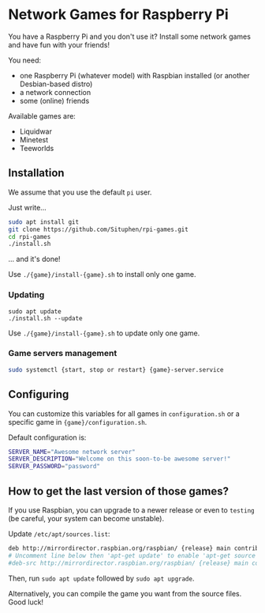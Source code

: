 # Network Games for Raspberry Pi

You have a Raspberry Pi and you don't use it? Install some network games and have fun with your friends!

You need:

- one Raspberry Pi (whatever model) with Raspbian installed (or another Desbian-based distro)
- a network connection
- some (online) friends

Available games are:

- Liquidwar
- Minetest
- Teeworlds

## Installation

We assume that you use the default `pi` user.

Just write...

```sh
sudo apt install git
git clone https://github.com/Situphen/rpi-games.git
cd rpi-games
./install.sh
```

... and it's done!

Use `./{game}/install-{game}.sh` to install only one game.

### Updating

```
sudo apt update
./install.sh --update
```

Use `./{game}/install-{game}.sh` to update only one game.

### Game servers management

```sh
sudo systemctl {start, stop or restart} {game}-server.service
```

## Configuring

You can customize this variables for all games in `configuration.sh` or a specific game in `{game}/configuration.sh`.

Default configuration is:

```sh
SERVER_NAME="Awesome network server"
SERVER_DESCRIPTION="Welcome on this soon-to-be awesome server!"
SERVER_PASSWORD="password"
```

## How to get the last version of those games?

If you use Raspbian, you can upgrade to a newer release or even to `testing` (be careful, your system can become unstable).

Update `/etc/apt/sources.list`:

```sh
deb http://mirrordirector.raspbian.org/raspbian/ {release} main contrib non-free rpi
# Uncomment line below then 'apt-get update' to enable 'apt-get source'
#deb-src http://mirrordirector.raspbian.org/raspbian/ {release} main contrib non-free rpi
```

Then, run `sudo apt update` followed by `sudo apt upgrade`.

Alternatively, you can compile the game you want from the source files. Good luck!
